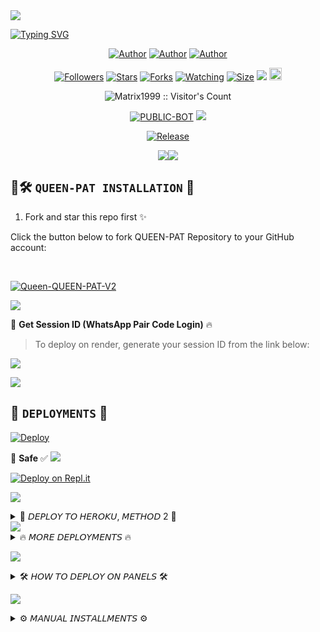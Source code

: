 <img align="center" height="auto" src="https://files.catbox.moe/vf5q1y.png">

[![Typing SVG](https://readme-typing-svg.herokuapp.com?font=Rockstar-ExtraBold&size=35&pause=800&color=FF00FF&center=true&vCenter=true&width=815&height=60&lines=Q+U+E+E+N+P+A+T+🌟+▇)](https://git.io/typing-svg)
<br>

<p align="center">
<a href="https://github.com/Matrix1999"><img title="Author" src="https://img.shields.io/badge/Matrix_King-ff1493?style=for-the-badge&logo=Github"></a> 
<a href="https://youtube.com/@matrix-zat"><img title="Author" src="https://img.shields.io/badge/YT_CHANNEL-ff4500?style=for-the-badge&logo=youtube"></a> 
<a href="https://wa.me/233593734312"><img title="Author" src="https://img.shields.io/badge/Contact_Me-00ff7f?style=for-the-badge&logo=whatsapp"></a>
</p>

<p align="center">
<a href="https://github.com/Matrix1999/followers"><img title="Followers" src="https://img.shields.io/github/followers/Matrix1999?color=ff69b4&style=flat-square"></a>
<a href="https://github.com/Matrix1999/Queen-Adiza/stargazers/"><img title="Stars" src="https://img.shields.io/github/stars/Matrix1999/Queen-Adiza?color=00b7eb&style=flat-square"></a>
<a href="https://github.com/Matrix1999/Queen-Adiza/network/members"><img title="Forks" src="https://img.shields.io/github/forks/Matrix1999/Queen-Adiza?color=00b7eb&style=flat-square"></a>
<a href="https://github.com/Matrix1999/Queen-Adiza/watchers"><img title="Watching" src="https://img.shields.io/github/watchers/Matrix1999/Queen-Adiza?label=Watchers&color=00b7eb&style=flat-square"></a>
<a href="https://github.com/Matrix1999/Queen-Adiza/"><img title="Size" src="https://img.shields.io/github/repo-size/Matrix1999/Queen-Adiza?style=flat-square&color=32cd32"></a>
<a href="https://hits.seeyoufarm.com"><img src="https://hits.seeyoufarm.com/api/count/incr/badge.svg?url=https%3A%2F%2Fgithub.com%2Fkingmalvn%2FQueen-Adiza&count_bg=%23ff00ff&title_bg=%23555555&icon=probot.svg&icon_color=%2300FF6D&title=hits&edge_flat=false"/></a>
<a href="https://github.com/Matrix1999/Queen-Adiza/graphs/commit-activity"><img height="20" src="https://img.shields.io/badge/Maintained%3F-yes-00ff00&style=flat-square"></a>
</p>
<p align="center"><img src="https://profile-counter.glitch.me/{Queen-Adiza}/count.svg" alt="Matrix1999 :: Visitor's Count" old_src="https://profile-counter.glitch.me/{Matrix1999}/count.svg" /></p>
<p align="center">
<a href="https://github.com/Matrix1999/Queen-Adiza"><img title="PUBLIC-BOT" src="https://img.shields.io/static/v1?label=Language&message=English&style=flat-square&color=ff1493"></a>  
<img src="https://komarev.com/ghpvc/?username=QUEEN-PAT&label=VIEWS&style=flat-square&color=00b7eb" />
</p>
<p align="center">
<a href="https://github.com/Matrix1999/Queen-Adiza"><img title="Release" src="https://img.shields.io/badge/Release-beta%20v2.0-ff4500?style=for-the-badge&logo=appveyor" /></a>
</p>

<p align='center'>
<a><img src='https://i.imgur.com/LyHic3i.gif'/></a><a><img src='https://i.imgur.com/LyHic3i.gif'/></a>
</p>

## 🌟🛠️ `QUEEN-PAT INSTALLATION` 🚀

1. Fork and star this repo first ✨

Click the button below to fork QUEEN-PAT Repository to your GitHub account:

<br>
<p align="left">
<a href="https://github.com/Matrix1999/Queen-Adiza/fork"><img title="Queen-QUEEN-PAT-V2" src="https://img.shields.io/badge/FORK-QUEEN-PAT-V2-00b7eb?style=for-the-badge&logo=stackshare"></a>
</p>

<a><img src='https://i.imgur.com/LyHic3i.gif'/></a>

🔑 **Get Session ID (WhatsApp Pair Code Login)** 🔥

> To deploy on render, generate your session ID from the link below:
<p align="left">
<a href="https://adiza-session-p8kp.onrender.com/?">
<img src="https://img.shields.io/badge/%F0%9F%9A%80%20GET%20PAIR%20CODE%20WEB-ffcc00?style=for-the-badge"/>
</a>
</p>
<a><img src='https://i.imgur.com/LyHic3i.gif'/></a>

## 🚀 `DEPLOYMENTS` 🌈

[![Deploy](https://www.herokucdn.com/deploy/button.svg)](https://dashboard.heroku.com/new?template=https%3A%2F%2Fgithub.com%2FMatrix1999%2FQueen-Adiza) 

💯 **Safe** ✅
<a><img src='https://i.imgur.com/LyHic3i.gif'/></a>

[![Deploy on Repl.it](https://repl.it/badge/github/quiec/whatsAlfa)](https://repl.it/github/Matrix1999/Queen-Adiza)

<a><img src='https://i.imgur.com/LyHic3i.gif'/></a>

<details>
<summary>🌟 𝘋𝘌𝘗𝘓𝘖𝘠 𝘛𝘖 𝘏𝘌𝘙𝘖𝘒𝘜, 𝘔𝘌𝘛𝘏𝘖𝘋 2 🌟</summary>

* `Fork` QUEEN-PAT Repository or `sync` if you had forked. ✨
* `Link` to your WhatsApp using Server 1, 2 or 3
* In case you use Server 2, paste the session id on settings.js @SESSION_ID
* If you used Server 3, upload the `creds.json` received in the `session` folder.
* Alternatively; you can open the `creds.json` using `Mt manager` or `treb edit` and copy everything and paste at `creds.json` on the `session` folder.
* Go to `src>data>role>owner.json` and enter your number.
* Edit your details at `settings.js` (Optional).
* Create an `heroku` account if you don't have.
* Then choose create new app
* Enter your app name and Create.
* Connect with your GitHub account.
* Search Queen-Adiza, and connect.
* Press deploy and wait for a few minutes.
* Enjoy. 🎉
</details>
<a><img src='https://i.imgur.com/LyHic3i.gif'/></a>

<details>
<summary>🔥 𝘔𝘖𝘙𝘌 𝘋𝘌𝘗𝘓𝘖𝘠𝘔𝘌𝘕𝘛𝘚 🔥</summary>

 **• 2 𝗛𝗢𝗦𝗧 𝗢𝗡 𝗗𝗜𝗦𝗖𝗢𝗥𝗗 /PANEL** 🌈
<br>
> Click below to download the bot file:
<p align="left">
<a href="https://github.com/Matrix1999/Queen-Adiza/archive/refs/heads/main.zip"><img src="https://img.shields.io/badge/DOWNLOAD%20FILES-00ff00?style=flat-square" alt="Rainhost Files" width="150"></a>
<br>
<a><img src='https://i.imgur.com/LyHic3i.gif'/></a>
  
> Click below to deploy on Katabump:
<p align="left">
<a href="https://dashboard.katabump.com/auth/login#203630">
<img src="https://img.shields.io/badge/Deploy%20to%20Katabump-Hosting-ff69b4?style=for-the-badge&logo=katabump&logoColor=red"/>
</a>
<br>
<a><img src='https://i.imgur.com/LyHic3i.gif'/></a>
  
> Click below to deploy on Bot-Hosting:
<p align="left">
<a href="https://bot-hosting.net/?aff=1231885228566646795">
<img src="https://img.shields.io/badge/Deploy%20to%20Bot-hosting-00b7eb?style=for-the-badge&logo=bothosting&logoColor=white"/>
</a>
</p>

<a><img src='https://i.imgur.com/LyHic3i.gif'/></a>

</details>

<a><img src='https://i.imgur.com/LyHic3i.gif'/></a>

<details>
<summary>🛠️ 𝘏𝘖𝘞 𝘛𝘖 𝘋𝘌𝘗𝘓𝘖𝘠 𝘖𝘕 𝘗𝘈𝘕𝘌𝘓𝘚 🛠️</summary>

1. `Fork` the Repository. ✨
2. If already forked then `sync` fork repository.
3. Click on the green `Code` button and click `download as zip`.
4. `Upload` the script zip file to your `panel`.
5. `Unarchieve` the uploaded zip file.
6. Open the `unarchieved folder` and `move` all files to container by typing (`../`)
7. Now go to `console` and `start` bot.
8. Wait for `5-10 mins` to enter your number.
9. Enter your number when requested to get the pair code.
10. Enter pair code in link devices in WhatsApp.
11. Deployment successful. 🎉
</details>

<a><img src='https://i.imgur.com/LyHic3i.gif'/></a>

<details>
<summary>⚙️ 𝘔𝘈𝘕𝘜𝘈𝘓 𝘐𝘕𝘚𝘛𝘈𝘓𝘓𝘔𝘌𝘕𝘛𝘚 ⚙️</summary>

## `REQUIREMENTS` 📋
* [Node.js](https://nodejs.org/en/)
* [Git](https://git-scm.com/downloads)
* [FFmpeg](https://github.com/BtbN/FFmpeg-Builds/releases/download/autobuild-2020-12-08-13-03/ffmpeg-n4.3.1-26-gca55240b8c-win64-gpl-4.3.zip)
* [Libwebp](https://developers.google.com/speed/webp/download)
* Any text editor

## `CLONE REPO & INSTALLATION DEPENDENCIES` 🚀
```bash
git clone https://github.com/Matrix1999/Queen-Adiza.git
cd Queen-Adiza 
npm start

FOR SSH/UBUNTU/LINUX👨‍💻👨‍💻

sudo apt-get update
sudo apt-get upgrade -y
sudo apt-get install -y bash
sudo apt-get install -y libwebp
sudo apt-get install -y git
sudo apt-get install -y nodejs
sudo apt-get install -y ffmpeg
sudo apt-get install -y wget
sudo apt-get install -y imagemagick
git clone https://github.com/Matrix1999/Queen-Adiza
cd Queen-Adiza
npm install
npm start

FOR TERMUX📱

apt update -y && apt upgrade -y && pkg update -y && pkg upgrade -y && pkg install bash -y && pkg install libwebp -y && pkg install git -y && pkg install nodejs -y && pkg install ffmpeg -y && pkg install wget -y && pkg install imagemagick -y && pkg install yarn && termux-setup-storage
cd /sdcard
cd bot folder name
yarn install
npm start

ғᴏʀ 24/7 ᴀᴄᴛɪᴠᴀᴛɪᴏɴ ᴘᴍ2 (ᴛᴇʀᴍᴜx)🔄

npm i -g pm2 && pm2 start index.js && pm2 save && pm2 logs

FOR 24/7 ACTIVATION RE-EXECUTION PM2 (TERMUX)💥

npm i -g pm2 && pm2 start index.js -f && pm2 save && pm2 logs

</details>
<h2 align="center">  𝗣𝗢𝗟𝗜𝗧𝗘 𝗡𝗢𝗧𝗜𝗖𝗘!  </h2>
This bot is made for educational purposes only hence DO NOT MISUSE. 
© AUGE-WIZI 
MIT License
<a><img src='https://i.imgur.com/LyHic3i.gif'/></a>